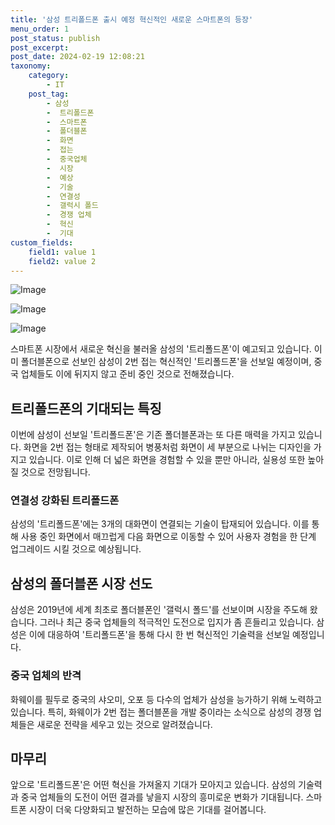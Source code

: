 ```yaml
---
title: '삼성 트리폴드폰 출시 예정 혁신적인 새로운 스마트폰의 등장'
menu_order: 1
post_status: publish
post_excerpt: 
post_date: 2024-02-19 12:08:21
taxonomy:
    category:
        - IT
    post_tag:
        - 삼성
        -  트리폴드폰
        -  스마트폰
        -  폴더블폰
        -  화면
        -  접는
        -  중국업체
        -  시장
        -  예상
        -  기술
        -  연결성
        -  갤럭시 폴드
        -  경쟁 업체
        -  혁신
        -  기대
custom_fields:
    field1: value 1
    field2: value 2
---
```


![Image](https://imgnews.pstatic.net/image/016/2024/02/12/20240212050178_0_20240212195201041.jpg?type=w647)

![Image](https://imgnews.pstatic.net/image/016/2024/02/12/20240212050179_0_20240212195201045.gif?type=w647)

![Image](https://imgnews.pstatic.net/image/016/2024/02/12/20240212050180_0_20240212195201067.gif?type=w647)

스마트폰 시장에서 새로운 혁신을 불러올 삼성의 '트리폴드폰'이 예고되고 있습니다. 이미 폴더블폰으로 선보인 삼성이 2번 접는 혁신적인 '트리폴드폰'을 선보일 예정이며, 중국 업체들도 이에 뒤지지 않고 준비 중인 것으로 전해졌습니다.
## 트리폴드폰의 기대되는 특징
이번에 삼성이 선보일 '트리폴드폰'은 기존 폴더블폰과는 또 다른 매력을 가지고 있습니다. 화면을 2번 접는 형태로 제작되어 병풍처럼 화면이 세 부분으로 나뉘는 디자인을 가지고 있습니다. 이로 인해 더 넓은 화면을 경험할 수 있을 뿐만 아니라, 실용성 또한 높아질 것으로 전망됩니다.
### 연결성 강화된 트리폴드폰
삼성의 '트리폴드폰'에는 3개의 대화면이 연결되는 기술이 탑재되어 있습니다. 이를 통해 사용 중인 화면에서 매끄럽게 다음 화면으로 이동할 수 있어 사용자 경험을 한 단계 업그레이드 시킬 것으로 예상됩니다.
## 삼성의 폴더블폰 시장 선도
삼성은 2019년에 세계 최초로 폴더블폰인 '갤럭시 폴드'를 선보이며 시장을 주도해 왔습니다. 그러나 최근 중국 업체들의 적극적인 도전으로 입지가 좀 흔들리고 있습니다. 삼성은 이에 대응하여 '트리폴드폰'을 통해 다시 한 번 혁신적인 기술력을 선보일 예정입니다.
### 중국 업체의 반격
화웨이를 필두로 중국의 샤오미, 오포 등 다수의 업체가 삼성을 능가하기 위해 노력하고 있습니다. 특히, 화웨이가 2번 접는 폴더블폰을 개발 중이라는 소식으로 삼성의 경쟁 업체들은 새로운 전략을 세우고 있는 것으로 알려졌습니다.
## 마무리
앞으로 '트리폴드폰'은 어떤 혁신을 가져올지 기대가 모아지고 있습니다. 삼성의 기술력과 중국 업체들의 도전이 어떤 결과를 낳을지 시장의 흥미로운 변화가 기대됩니다. 스마트폰 시장이 더욱 다양화되고 발전하는 모습에 많은 기대를 걸어봅니다.
